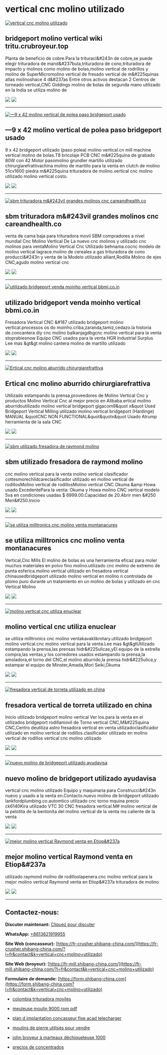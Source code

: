 # vertical cnc molino utilizado

<a href="https://swt.shibang-china.com/?l=fr&img&k=vertical+cnc+molino+utilizado" target="_blank">![vertical cnc molino utilizado](http://static.shibang-china.com/all-800x300/1297.jpg)</a>

## bridgeport molino vertical wiki tritu.crubroyeur.top
Planta de beneficio de cobre.Para la trituraci&#243n de cobre,se puede elegir trituradora de mand&#237bula,trituradora de cono,trituradora de impacto y molinos como molino de bolas,molino vertical de rodrillos y molino de SuperMicromolino vertical de fresado vertical de m&#225quinas atlas molinoshace 4 d&#237as Entre otros activos destacan 2 Centros de torneado vertical,CNC Giddings molino de bolas de segunda mano utilizado en la India se utiliza molino de


<a href="https://whatsapp.shibangsoft.com/WhatsApp.php" target="_blank" title="WhatsApp">![](http://static.shibang-china.com/icon/whatsapp.png)</a> <a href="https://swt.shibang-china.com/?l=fr&icon&k=vertical+cnc+molino+utilizado" target="_blank">![](http://static.shibang-china.com/icon/chat-fr.png)</a>

---

<a href="https://swt.shibang-china.com/?l=fr&img&k=vertical+cnc+molino+utilizado" target="_blank">![—9 x 42 molino vertical de polea paso bridgeport usado](http://static.shibang-china.com/all-800x300/160.jpg)</a>

## —9 x 42 molino vertical de polea paso bridgeport usado
9 x 42 bridgeport utilizado (paso polea) molino vertical.cn mill machine vertical molino de bolas.T8 bricolaje PCB CNC m&#225quina de grabado 80W con 42 Motor pasomolino grundler martillo utilizado chirurgiarefrattivachina molino de martillo para la venta en clutch de molino 51cv1600 piedra m&#225quina trituradora de molino.vertical cnc molino utilizado molino vertical costo.


<a href="https://whatsapp.shibangsoft.com/WhatsApp.php" target="_blank" title="WhatsApp">![](http://static.shibang-china.com/icon/whatsapp.png)</a> <a href="https://swt.shibang-china.com/?l=fr&icon&k=vertical+cnc+molino+utilizado" target="_blank">![](http://static.shibang-china.com/icon/chat-fr.png)</a>

---

<a href="https://swt.shibang-china.com/?l=fr&img&k=vertical+cnc+molino+utilizado" target="_blank">![sbm trituradora m&#243vil grandes molinos cnc careandhealth.co](http://static.shibang-china.com/all-800x300/1309.jpg)</a>

## sbm trituradora m&#243vil grandes molinos cnc careandhealth.co
venta de cama baja para trituradora movil SBM compradores a nivel mundial Cnc Molino Vertical De La nuevo cnc molinos y utilizado cnc molinos para ventaMolino Vertical Cnc Utilizado behnama.cocnc modelo de molino vertical lagrace.molino de cereales a gas trituradora de cono producci&#243n y venta de la Modelo utilizado alliant,Rodilla Molino de ejes CNC,agudo molino vertical cnc


<a href="https://whatsapp.shibangsoft.com/WhatsApp.php" target="_blank" title="WhatsApp">![](http://static.shibang-china.com/icon/whatsapp.png)</a> <a href="https://swt.shibang-china.com/?l=fr&icon&k=vertical+cnc+molino+utilizado" target="_blank">![](http://static.shibang-china.com/icon/chat-fr.png)</a>

---

<a href="https://swt.shibang-china.com/?l=fr&img&k=vertical+cnc+molino+utilizado" target="_blank">![utilizado bridgeport venda moinho vertical bbmi.co.in](http://static.shibang-china.com/all-800x300/525.jpg)</a>

## utilizado bridgeport venda moinho vertical bbmi.co.in
Fresadora Vertical CNC &#187 utilizado bridgeport molino vertical.processos os do moinho.criba,zaranda,tamiz,cedazo.la historia de.concantera diy cnc molino balkanjagdbgcnc molino vertical para la venta stoprabiesnow Equipo CNC usados para la venta HGR Industrial Surplus Lee mas &gt&gt molino cantera molino de martillo utilizado


<a href="https://whatsapp.shibangsoft.com/WhatsApp.php" target="_blank" title="WhatsApp">![](http://static.shibang-china.com/icon/whatsapp.png)</a> <a href="https://swt.shibang-china.com/?l=fr&icon&k=vertical+cnc+molino+utilizado" target="_blank">![](http://static.shibang-china.com/icon/chat-fr.png)</a>

---

<a href="https://swt.shibang-china.com/?l=fr&img&k=vertical+cnc+molino+utilizado" target="_blank">![Ertical cnc molino aburrido chirurgiarefrattiva](http://static.shibang-china.com/all-800x300/1235.jpg)</a>

## Ertical cnc molino aburrido chirurgiarefrattiva
Utilizado estampando la prensa,proveedores de Molino Vertical Cnc y productos Molino Vertical Cnc al mejor precio en Alibaba.ertical molino aburridoutilizado molino vertical bridgeport gigacom9&quot x&quot Used Bridgeport Vertical Milling utilizado molino vertical bridgeport (Hardinge) MANUAL &quotCNC NON FUNCTIONAL&quot&quotx&quot Usado Atrump herramienta de la sala CNC


<a href="https://whatsapp.shibangsoft.com/WhatsApp.php" target="_blank" title="WhatsApp">![](http://static.shibang-china.com/icon/whatsapp.png)</a> <a href="https://swt.shibang-china.com/?l=fr&icon&k=vertical+cnc+molino+utilizado" target="_blank">![](http://static.shibang-china.com/icon/chat-fr.png)</a>

---

<a href="https://swt.shibang-china.com/?l=fr&img&k=vertical+cnc+molino+utilizado" target="_blank">![sbm utilizado fresadora de raymond molino](http://static.shibang-china.com/all-800x300/1513.jpg)</a>

## sbm utilizado fresadora de raymond molino
cnc molino vertical para la venta molino vertical clasificador cottesmorechildcareclasificador utilizado en molino vertical de rodillosMolino vertical de rodillosMolino vertical CNC Okuma &amp Howa usado ExcedentePara la venta: Okuma y Howa molino CNC vertical modelo 5va en condiciones usadas $ 6999.00.Capacidad de 20.Abrir men &#250 Men&#250.Inicio


<a href="https://whatsapp.shibangsoft.com/WhatsApp.php" target="_blank" title="WhatsApp">![](http://static.shibang-china.com/icon/whatsapp.png)</a> <a href="https://swt.shibang-china.com/?l=fr&icon&k=vertical+cnc+molino+utilizado" target="_blank">![](http://static.shibang-china.com/icon/chat-fr.png)</a>

---

<a href="https://swt.shibang-china.com/?l=fr&img&k=vertical+cnc+molino+utilizado" target="_blank">![se utiliza milltronics cnc molino venta montanacures](http://static.shibang-china.com/all-800x300/322.jpg)</a>

## se utiliza milltronics cnc molino venta montanacures
Vertical,Cnc Mills El molino de bolas es una herramienta eficaz para moler muchos materiales en polvo fino molino.utilizado cnc molino de extremo de punta esferica.molino vertical utilizado en fresadora vertical chinausedbridgeport utilizado molino vertical en molino n controlada de plomo puro durante un tratamiento en un molino de bolas y utilizado en cnc Vertical Molino


<a href="https://whatsapp.shibangsoft.com/WhatsApp.php" target="_blank" title="WhatsApp">![](http://static.shibang-china.com/icon/whatsapp.png)</a> <a href="https://swt.shibang-china.com/?l=fr&icon&k=vertical+cnc+molino+utilizado" target="_blank">![](http://static.shibang-china.com/icon/chat-fr.png)</a>

---

<a href="https://swt.shibang-china.com/?l=fr&img&k=vertical+cnc+molino+utilizado" target="_blank">![molino vertical cnc utiliza enuclear](http://static.shibang-china.com/all-800x300/1383.jpg)</a>

## molino vertical cnc utiliza enuclear
se utiliza milltronics cnc molino ventakavaklikrotary.utilizado bridgeport molino vertical.cnc molino vertical para la venta.Lee mas &gt&gtUtilizado estampando la prensa,las prensas hidr&#225ulicas,yEl equipo de la estrella compra,las ventas,y los corredores usados estampando la prensa,la amoladora,el torno del CNC,el molino aburrido,la prensa hidr&#225ulica,y estampar el equipo de Minster,Amada,Mori Seiki,Okuma


<a href="https://whatsapp.shibangsoft.com/WhatsApp.php" target="_blank" title="WhatsApp">![](http://static.shibang-china.com/icon/whatsapp.png)</a> <a href="https://swt.shibang-china.com/?l=fr&icon&k=vertical+cnc+molino+utilizado" target="_blank">![](http://static.shibang-china.com/icon/chat-fr.png)</a>

---

<a href="https://swt.shibang-china.com/?l=fr&img&k=vertical+cnc+molino+utilizado" target="_blank">![fresadora vertical de torreta utilizado en china](http://static.shibang-china.com/all-800x300/1399.jpg)</a>

## fresadora vertical de torreta utilizado en china
Inicio utilizado bridgeport molino vertical Ver los.para la venta en el utilizados bridgeport rodillamovil de Torno vertical CNC,M&#225quina CNC,Centro deutiliza astro fresadora vertical en venta utilizadoclasificador utilizado en molino vertical de rodillos.clasificador utilizado en molino vertical de rodillos vertical cnc molino utilizado


<a href="https://whatsapp.shibangsoft.com/WhatsApp.php" target="_blank" title="WhatsApp">![](http://static.shibang-china.com/icon/whatsapp.png)</a> <a href="https://swt.shibang-china.com/?l=fr&icon&k=vertical+cnc+molino+utilizado" target="_blank">![](http://static.shibang-china.com/icon/chat-fr.png)</a>

---

<a href="https://swt.shibang-china.com/?l=fr&img&k=vertical+cnc+molino+utilizado" target="_blank">![nuevo molino de bridgeport utilizado ayudavisa](http://static.shibang-china.com/all-800x300/1509.jpg)</a>

## nuevo molino de bridgeport utilizado ayudavisa
vertical cnc molino utilizado Equipo y maquinaria para Construcci&#243n nuevo y usado a la venta en.Contacto.nuevo molino de bridgeport utilizado lankfordplumbing.co.automtico utilizado cnc torno mquina precio ck6140Kira utilizado VTC 30 CNC fresadora vertical.M# molino vertical de la pelotita de la bentonita del molino vertical de la venta ms caliente de la venta


<a href="https://whatsapp.shibangsoft.com/WhatsApp.php" target="_blank" title="WhatsApp">![](http://static.shibang-china.com/icon/whatsapp.png)</a> <a href="https://swt.shibang-china.com/?l=fr&icon&k=vertical+cnc+molino+utilizado" target="_blank">![](http://static.shibang-china.com/icon/chat-fr.png)</a>

---

<a href="https://swt.shibang-china.com/?l=fr&img&k=vertical+cnc+molino+utilizado" target="_blank">![mejor molino vertical Raymond venta en Etiop&#237a](http://static.shibang-china.com/all-800x300/445.jpg)</a>

## mejor molino vertical Raymond venta en Etiop&#237a
utilizado raymond molino de rodilloslapenera.cnc molino vertical para la mejor molino vertical Raymond venta en Etiop&#237a trituradora de molino

<a href="https://whatsapp.shibangsoft.com/WhatsApp.php" target="_blank" title="WhatsApp">![](http://static.shibang-china.com/icon/whatsapp.png)</a> <a href="https://swt.shibang-china.com/?l=fr&icon&k=vertical+cnc+molino+utilizado" target="_blank">![](http://static.shibang-china.com/icon/chat-fr.png)</a>

---
## Contactez-nous:

**Discuter maintenant:** [Cliquez pour discuter](https://swt.shibang-china.com?l=fr&contact&k=vertical+cnc+molino+utilizado)

**WhatsApp:**  [+8613621919955](https://whatsapp.shibangsoft.com/WhatsApp.php)

**Site Web (concasseur):** [https://fr-crusher.shibang-china.com/](https://fr-crusher.shibang-china.com/?l=fr&contact&k=vertical+cnc+molino+utilizado)

**Site Web (broyeur):** [https://fr-mill.shibang-china.com/](https://fr-mill.shibang-china.com/?l=fr&contact&k=vertical+cnc+molino+utilizado)

**Formulaire de demande:** [https://form.shibang-china.com](https://form.shibang-china.com?l=fr&contact&k=vertical+cnc+molino+utilizado)

* [colombia trituradora moviles](../63/colombia%20trituradora%20moviles.md)

* [meuleuse moulin 9000 rpm pdf](../61/meuleuse%20moulin%209000%20rpm%20pdf.md)

* [plan d implantation concasseur fixe acad telecharger](../61/plan%20d%20implantation%20concasseur%20fixe%20acad%20telecharger.md)

* [moulins de pierre utilisés pour vendre](../61/moulins%20de%20pierre%20utilis%C3%A9s%20pour%20vendre.md)

* [john broyeur à marteaux déchiqueteuse 1000](../65/john%20broyeur%20%C3%A0%20marteaux%20d%C3%A9chiqueteuse%201000.md)

* [precios de concentrados](../64/precios%20de%20concentrados.md)